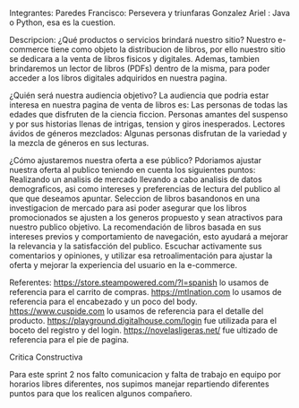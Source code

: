 Integrantes:
Paredes Francisco: Persevera y triunfaras
Gonzalez Ariel : Java o Python, esa es la cuestion.



Descripcion:
¿Qué productos o servicios brindará nuestro sitio?
  Nuestro e-commerce tiene como objeto la distribucion de libros, por ello nuestro sitio
se dedicara a la venta de libros fisicos y digitales.  Ademas, tambien brindaremos un lector de libros (PDFs)
dentro de la misma, para poder acceder a los libros digitales adquiridos en nuestra pagina.

¿Quién será nuestra audiencia objetivo?
La audiencia que podria estar interesa en nuestra pagina de venta de libros es:
  Las personas de todas las edades que disfruten de la ciencia ficcion.
  Personas amantes del suspenso y por sus historias llenas de intrigas, tension y giros inesperados.
  Lectores ávidos de géneros mezclados: Algunas personas disfrutan de la variedad y la mezcla de géneros en sus lecturas.
  

¿Cómo ajustaremos nuestra oferta a ese público?
Pdoriamos ajustar nuestra oferta al publico teniendo en cuenta los siguientes puntos:
  Realizando un analisis de mercado llevando a cabo analisis de datos demograficos, asi como intereses y preferencias de lectura del publico
  al que que deseamos apuntar.
  Seleccion de libros basandonos en una investigacion de mercado para asi poder asegurar que los libros promocionados se ajusten a los generos 
  propuesto y sean atractivos para nuestro publico objetivo.
  La recomendación de libros basada en sus intereses previos y comportamiento de navegación, esto ayudará a mejorar la relevancia y la satisfacción del publico.
  Escuchar activamente sus comentarios y opiniones, y utilizar esa retroalimentación para ajustar la oferta y mejorar la experiencia del usuario en la e-commerce.
  

Referentes:
https://store.steampowered.com/?l=spanish lo usamos de referencia para el carrito de compras.
https://mtlnation.com lo usamos de referencia para el encabezado y un poco del body.
https://www.cuspide.com lo usamos de referencia para el detalle del producto.
https://playground.digitalhouse.com/login fue utilizada para el boceto del registro y del login.
https://novelasligeras.net/ fue ultizado de referencia para el pie de pagina.



Critica Constructiva

Para este sprint 2 nos falto comunicacion y falta de trabajo en equipo por horarios libres diferentes, nos supimos manejar repartiendo diferentes puntos para que los realicen algunos compañero.
